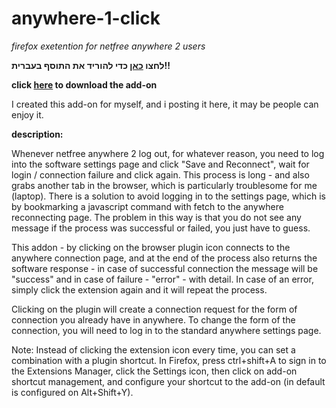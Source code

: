 # anywhere-1-click
*firefox exetention for netfree anywhere 2 users*

**לחצו [כאן](https://github.com/chaim-chv/anywhere-1-click/raw/master/anywhere_1_click-1.0.3-fx.xpi) כדי להוריד את התוסף בעברית!!**

**click [here](https://github.com/chaim-chv/anywhere-1-click/raw/master/anywhere_1_click-1.0.4-fx.xpi) to download the add-on**

I created this add-on for myself, and i posting it here, it may be people can enjoy it.


__description:__

Whenever netfree anywhere 2 log out, for whatever reason, you need to log into the software settings page and click "Save and Reconnect", wait for login / connection failure and click again. This process is long - and also grabs another tab in the browser, which is particularly troublesome for me (laptop).
There is a solution to avoid logging in to the settings page, which is by bookmarking a javascript command with fetch to the anywhere reconnecting page. The problem in this way is that you do not see any message if the process was successful or failed, you just have to guess.

This addon - by clicking on the browser plugin icon connects to the anywhere connection page, and at the end of the process also returns the software response - in case of successful connection the message will be "success" and in case of failure - "error" - with detail. In case of an error, simply click the extension again and it will repeat the process.

Clicking on the plugin will create a connection request for the form of connection you already have in anywhere. To change the form of the connection, you will need to log in to the standard anywhere settings page.

Note: Instead of clicking the extension icon every time, you can set a combination with a plugin shortcut. In Firefox, press ctrl+shift+A to sign in to the Extensions Manager, click the Settings icon, then click on add-on shortcut management, and configure your shortcut to the add-on (in default is configured on Alt+Shift+Y).

